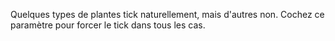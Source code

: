 Quelques types de plantes tick naturellement, mais d'autres non. Cochez ce paramètre pour forcer le tick dans tous les cas.